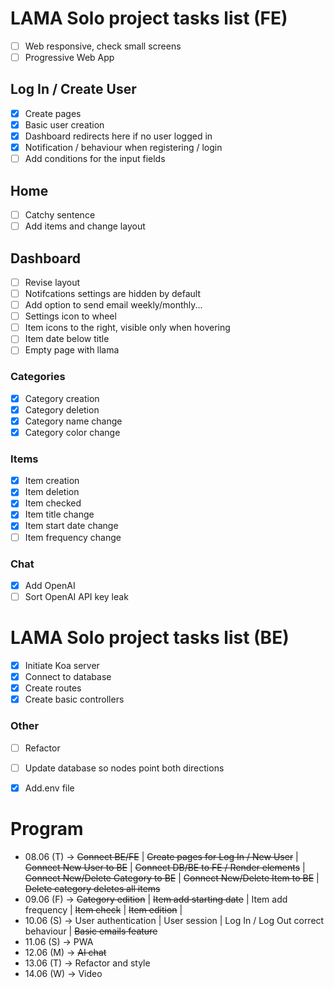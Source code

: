 # LAMA Solo project tasks list (FE)
- [ ] Web responsive, check small screens
- [ ] Progressive Web App
## Log In / Create User
- [x] Create pages
- [x] Basic user creation
- [x] Dashboard redirects here if no user logged in
- [x] Notification / behaviour when registering / login
- [ ] Add conditions for the input fields
## Home
- [ ] Catchy sentence
- [ ] Add items and change layout
## Dashboard
- [ ] Revise layout
- [ ] Notifcations settings are hidden by default
- [ ] Add option to send email weekly/monthly...
- [ ] Settings icon to wheel
- [ ] Item icons to the right, visible only when hovering
- [ ] Item date below title
- [ ] Empty page with llama
### Categories
- [x] Category creation
- [x] Category deletion
- [x] Category name change
- [x] Category color change
### Items
- [x] Item creation
- [x] Item deletion
- [x] Item checked
- [x] Item title change
- [x] Item start date change
- [ ] Item frequency change
### Chat
- [x] Add OpenAI 
- [ ] Sort OpenAI API key leak
# LAMA Solo project tasks list (BE)
- [x] Initiate Koa server
- [x] Connect to database
- [x] Create routes
- [x] Create basic controllers

### Other
- [ ] Refactor
- [ ] Update database so nodes point both directions
- [x] Add.env file 


# Program
- 08.06 (T) -> ~~Connect BE/FE~~ |
~~Create pages for Log In / New User~~ |
~~Connect New User to BE~~ |
~~Connect DB/BE to FE / Render elements~~ |
~~Connect New/Delete Category to BE~~ |
~~Connect New/Delete Item to BE~~ |
~~Delete category deletes all items~~
- 09.06 (F) -> ~~Category edition~~ |
~~Item add starting date~~ |
Item add frequency |
~~Item check~~ |
~~Item edition~~ |
- 10.06 (S) -> User authentication |
User session |
Log In / Log Out correct behaviour |
~~Basic emails feature~~
- 11.06 (S) -> PWA
- 12.06 (M) -> ~~AI chat~~
- 13.06 (T) -> Refactor and style
- 14.06 (W) -> Video